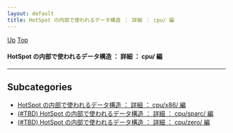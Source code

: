 ```yaml
---
layout: default
title: HotSpot の内部で使われるデータ構造 ： 詳細 ： cpu/ 編
---
```

[Up](nolpd4szt5.html) [Top](../index.html)

#### HotSpot の内部で使われるデータ構造 ： 詳細 ： cpu/ 編

--- 



## Subcategories
* [HotSpot の内部で使われるデータ構造 ： 詳細 ： cpu/x86/ 編](noxD_wrmjl.html)
* [(#TBD) HotSpot の内部で使われるデータ構造 ： 詳細 ： cpu/sparc/ 編](no2zO3GlBJ.html)
* [(#TBD) HotSpot の内部で使われるデータ構造 ： 詳細 ： cpu/zero/ 編](no8H76ymnQ.html)



